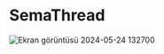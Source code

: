 # SemaThread
![Ekran görüntüsü 2024-05-24 132700](https://github.com/Semanur-Ucdag/SemaThread/assets/103859993/5d598844-46eb-4756-91c4-4d9bdda3bd73)
